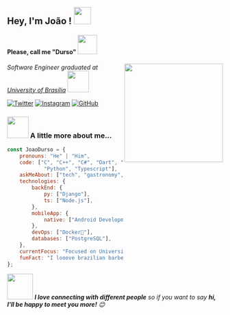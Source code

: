 <h2> Hey, I'm João ! <img src="https://media.giphy.com/media/irNysQgVlpHwjBDIqP/giphy.gif" width="40"> </h2> <h4> Please, call me "Durso" <img src="https://media.giphy.com/media/IQebREsGFRXmo/giphy.gif" width="45"></h4>
<img align='right' src="https://media.giphy.com/media/M9gbBd9nbDrOTu1Mqx/giphy.gif" width="230">
<p><em>Software Engineer graduated at <a href="http://www.unb.br">University of Brasília</a> <img src="https://media.giphy.com/media/WUlplcMpOCEmTGBtBW/giphy.gif" width="50"> 
</em></p>


[![Twitter](https://img.shields.io/badge/Twitter-1DA1F2?style=for-the-badge&logo=twitter&logoColor=white)](https://twitter.com/)
[![Instagram](https://img.shields.io/badge/Instagram-E4405F?style=for-the-badge&logo=instagram&logoColor=white)](https://www.instagram.com/joao.durso/)
[![GitHub](https://img.shields.io/badge/GitHub-100000?style=for-the-badge&logo=github&logoColor=white)](https://github.com/jvsdurso)


### <img src="https://media.giphy.com/media/VgCDAzcKvsR6OM0uWg/giphy.gif" width="50"> A little more about me...  

```javascript
const JoaoDurso = {
    pronouns: "He" | "Him",
    code: ["C", "C++", "C#", "Dart", "Haskell", "Java", "Javascript", "Prolog",
            "Python", "Typescript"],
    askMeAbout: ["tech", "gastronomy", "forró"],
    technologies: {
        backEnd: {
            py: ["Django"],
            ts: ["Node.js"],
        },
        mobileApp: {
            native: ["Android Development", "IOS Development"]
        },
        devOps: ["Docker🐳"],
        databases: ["PostgreSQL"],
    },
    currentFocus: "Focused on University",
    funFact: "I looove brazilian barbecue. Invite me anytime, ANYWHERE!"
};
```

<img src="https://media.giphy.com/media/LnQjpWaON8nhr21vNW/giphy.gif" width="60"> <em><b>I love connecting with different people</b> so if you want to say <b>hi, I'll be happy to meet you more!</b> 😊</em>

